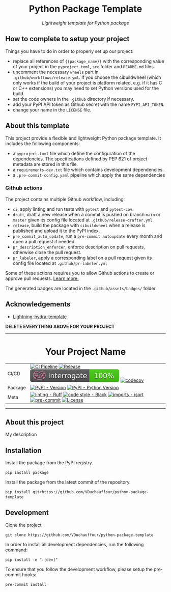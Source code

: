 <div align="center">

# Python Package Template

_Lightweight template for Python package_

</div>

## How to complete to setup your project

Things you have to do in order to properly set up our project:

- replace all references of `{{package_name}}` with the corresponding value of your project in the `pyproject.toml`, `src` folder and `README.md` files.
- uncomment the necessary `wheels` part in `.github/workflows/release.yml`. If you choose the cibuildwheel (which only works if the build of your project is platform related, e.g. if it has C or C++ extensions) you may need to set Python versions used for the build.
- set the code owners in the `.github` directory if necessary.
- add your PyPI API token as Github secret with the name `PYPI_API_TOKEN`.
- change your name in the `LICENSE` file.

## About this template

This project provide a flexible and lightweight Python package template. It includes the following components:

- a `pyproject.toml` file which define the configuration of the dependencies. The specifications defined by PEP 621 of project metadata are stored in this file.
- a `requirements-dev.txt` file which contains development dependencies.
- a `.pre-commit-config.yaml` pipeline which apply the same dependencies

### Github actions

The project contains multiple Github workflow, including:

- `ci`, apply linting and run tests with `pytest` and `pytest-cov`.
- `draft`, draft a new release when a commit is pushed on branch `main` or `master` given its config file located at `.github/release-drafter.yml`.
- `release`, build the package with `cibuildwheel` when a release is published and upload it to the PyPI index.
- `pre_commit_auto_update`, run a `pre-commit autoupdate` every month and open a pull request if needed.
- `pr_description_enforcer`, enforce description on pull requests, otherwise close the pull request.
- `pr_labeler`, apply a corresponding label on a pull request given its config file located at `.github/pr-labeler.yml`

Some of these actions requires you to allow Github actions to create or approve pull requests. [Learn more.](https://docs.github.com/en/repositories/managing-your-repositorys-settings-and-features/enabling-features-for-your-repository/managing-github-actions-settings-for-a-repository#preventing-github-actions-from-creating-or-approving-pull-requests)

The generated badges are located in the `.github/assets/badges/` folder.

## Acknowledgements

- [Lightning-hydra-template](https://github.com/ashleve/lightning-hydra-template)

**DELETE EVERYTHING ABOVE FOR YOUR PROJECT**

______________________________________________________________________

<div align="center">

# Your Project Name

|         |                                                                                                                                                                                                                                                                                                                                                                                                                                                                                                                                                                                                                                                                                             |
| ------- | ------------------------------------------------------------------------------------------------------------------------------------------------------------------------------------------------------------------------------------------------------------------------------------------------------------------------------------------------------------------------------------------------------------------------------------------------------------------------------------------------------------------------------------------------------------------------------------------------------------------------------------------------------------------------------------------- |
| CI/CD   | [![CI Pipeline](https://github.com/VDuchauffour/%7B%7Bpackage_name%7D%7D/actions/workflows/ci.yml/badge.svg)](https://github.com/VDuchauffour/%7B%7Bpackage_name%7D%7D/actions/workflows/ci.yml) [![Release](https://github.com/VDuchauffour/%7B%7Bpackage_name%7D%7D/actions/workflows/release.yml/badge.svg)](https://github.com/VDuchauffour/%7B%7Bpackage_name%7D%7D/actions/workflows/release.yml) [![interrogate](.github/assets/badges/interrogate_badge.svg)](https://interrogate.readthedocs.io/en/latest/) [![codecov](https://codecov.io/gh/VDuchauffour/%7B%7Bpackage_name%7D%7D/branch/main/graph/badge.svg)](https://codecov.io/gh/VDuchauffour/%7B%7Bpackage_name%7D%7D)     |
| Package | [![PyPI - Version](https://img.shields.io/pypi/v/%7B%7Bpackage_name%7D%7D.svg?logo=pypi&label=PyPI&logoColor=gold)](https://pypi.org/project/%7B%7Bpackage_name%7D%7D/) [![PyPI - Python Version](https://img.shields.io/pypi/pyversions/%7B%7Bpackage_name%7D%7D.svg?logo=python&label=Python&logoColor=gold)](https://pypi.org/project/%7B%7Bpackage_name%7D%7D/)                                                                                                                                                                                                                                                                                                                         |
| Meta    | [![linting - Ruff](https://img.shields.io/endpoint?url=https://raw.githubusercontent.com/charliermarsh/ruff/main/assets/badge/v0.json)](https://github.com/charliermarsh/ruff) [![code style - Black](https://img.shields.io/badge/code%20style-black-000000.svg)](https://github.com/psf/black) [![imports - isort](https://img.shields.io/badge/imports-isort-ef8336.svg)](https://github.com/pycqa/isort) [![pre-commit](https://img.shields.io/badge/pre--commit-enabled-brightgreen?logo=pre-commit)](https://github.com/pre-commit/pre-commit) [![License](https://img.shields.io/github/license/VDuchauffour/%7B%7Bpackage_name%7D%7D?color=blueviolet)](https://spdx.org/licenses/) |

</div>

______________________________________________________________________

## About this project

My description

## Installation

Install the package from the PyPI registry.

```shell
pip install package
```

Install the package from the latest commit of the repository.

```shell
pip install git+https://github.com/VDuchauffour/python-package-template
```

## Development

Clone the project

```shell
git clone https://github.com/VDuchauffour/python-package-template
```

In order to install all development dependencies, run the following command:

```shell
pip install -e ".[dev]"
```

To ensure that you follow the development workflow, please setup the pre-commit hooks:

```shell
pre-commit install
```
